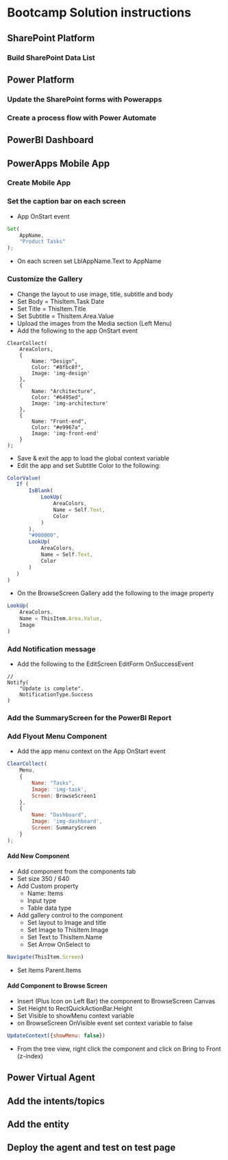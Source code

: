# Bootcamp Solution instructions

## SharePoint Platform
### Build SharePoint Data List

## Power Platform
### Update the SharePoint forms with Powerapps
### Create a process flow with Power Automate

## PowerBI Dashboard
### 

## PowerApps Mobile App

### Create Mobile App

### Set the caption bar on each screen
- App OnStart event
```javascript
Set(
    AppName,
    "Product Tasks"
);
```
- On each screen set LblAppName.Text to AppName

### Customize the Gallery

 - Change the layout to use image, title, subtitle and body
  - Set Body = ThisItem.Task Date
  - Set Title = ThisItem.Title
  - Set Subtitle = ThisItem.Area.Value
  - Upload the images from the Media section (Left Menu)
  - Add the following to the app OnStart event
```javacript
ClearCollect(
    AreaColors,
    {
        Name: "Design",
        Color: "#8fbc8f",
        Image: 'img-design'
    },
    {
        Name: "Architecture",
        Color: "#6495ed",
        Image: 'img-architecture'
    },
    {
        Name: "Front-end",
        Color: "#e9967a",
        Image: 'img-front-end'
    }
);
```
  - Save & exit the app to load the global context variable
  - Edit the app and set Subtitle Color to the following:
 ```javascript
 ColorValue(
    If (
        IsBlank(
            LookUp(
                AreaColors,
                Name = Self.Text,
                Color
            )
        ),
        "#000000",
        LookUp(
            AreaColors,
            Name = Self.Text,
            Color
        )
    )
)
 ```
 - On the BrowseScreen Gallery add the following to the image property
```javascript
LookUp(
    AreaColors,
    Name = ThisItem.Area.Value,
    Image
)
```
### Add Notification message
- Add the following to the EditScreen EditForm OnSuccessEvent
```
// 
Notify(
    "Update is complete".
    NotificationType.Success
)
```
### Add the SummaryScreen for the PowerBI Report

### Add Flyout Menu Component
- Add the app menu context on the App OnStart event
```javascript
ClearCollect(
    Menu,
    {
        Name: "Tasks",
        Image: 'img-task',
        Screen: BrowseScreen1
    },
    {
        Name: "Dashboard",
        Image: 'img-dashboard',
        Screen: SummaryScreen
    }
);
```
#### Add  New Component
- Add component from the components tab
- Set size 350 / 640
- Add Custom property 
  - Name: Items
  - Input type
  - Table data type
- Add gallery control to the component
  - Set layout to Image and title
  - Set Image to ThisItem.Image
  - Set Text to ThisItem.Name
  - Set Arrow OnSelect to 
```javascript 
Navigate(ThisItem.Screen)
```
  - Set Items Parent.Items
####  Add  Component to Browse Screen
  - Insert (Plus Icon on Left Bar) the component to BrowseScreen Canvas
  - Set Height to RectQuickActionBar.Height
  - Set Visible to showMenu context variable
  - on BrowseScreen OnVisible event set context variable to false 
```javascript
UpdateContext({showMenu: false})
```
  - From the tree view, right click the component and click on Bring to Front (z-index)

## Power Virtual Agent

## Add the intents/topics

## Add the entity

## Deploy the agent and test on test page

